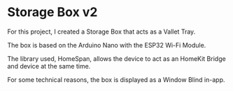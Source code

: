 # Storage Box v2

For this project, I created a Storage Box that acts as a Vallet Tray.

The box is based on the Arduino Nano with the ESP32 Wi-Fi Module. 

The library used, HomeSpan, allows the device to act as an HomeKit Bridge and device at the same time.

For some technical reasons, the box is displayed as a Window Blind in-app.
